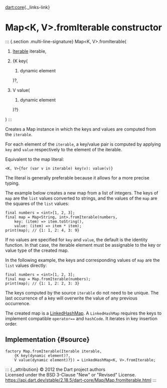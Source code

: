 [dart:core](../../dart-core/dart-core-library){._links-link}

Map\<K, V\>.fromIterable constructor
====================================

::: {.section .multi-line-signature}
Map\<K, V\>.fromIterable(

1.  [Iterable](../iterable-class) iterable,
2.  {K key(
    1.  dynamic element

    )?,
3.  V value(
    1.  dynamic element

    )?}

)
:::

Creates a Map instance in which the keys and values are computed from
the `iterable`.

For each element of the `iterable`, a key/value pair is computed by
applying `key` and `value` respectively to the element of the iterable.

Equivalent to the map literal:

``` {.language-dart data-language="dart"}
<K, V>{for (var v in iterable) key(v): value(v)}
```

The literal is generally preferable because it allows for a more precise
typing.

The example below creates a new map from a list of integers. The keys of
`map` are the `list` values converted to strings, and the values of the
`map` are the squares of the `list` values:

``` {.language-dart data-language="dart"}
final numbers = <int>[1, 2, 3];
final map = Map<String, int>.fromIterable(numbers,
    key: (item) => item.toString(),
    value: (item) => item * item);
print(map); // {1: 1, 2: 4, 3: 9}
```

If no values are specified for `key` and `value`, the default is the
identity function. In that case, the iterable element must be assignable
to the key or value type of the created map.

In the following example, the keys and corresponding values of `map` are
the `list` values directly:

``` {.language-dart data-language="dart"}
final numbers = <int>[1, 2, 3];
final map = Map.fromIterable(numbers);
print(map); // {1: 1, 2: 2, 3: 3}
```

The keys computed by the source `iterable` do not need to be unique. The
last occurrence of a key will overwrite the value of any previous
occurrence.

The created map is a
[LinkedHashMap](../../dart-collection/linkedhashmap-class). A
`LinkedHashMap` requires the keys to implement compatible `operator==`
and `hashCode`. It iterates in key insertion order.

Implementation {#source}
--------------

``` {.language-dart data-language="dart"}
factory Map.fromIterable(Iterable iterable,
    {K key(dynamic element)?,
    V value(dynamic element)?}) = LinkedHashMap<K, V>.fromIterable;
```

::: {._attribution}
© 2012 the Dart project authors\
Licensed under the BSD 3-Clause \"New\" or \"Revised\" License.\
<https://api.dart.dev/stable/2.18.5/dart-core/Map/Map.fromIterable.html>
:::
